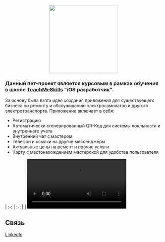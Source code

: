
<p align="center">
      <img src="https://github.com/catthug92/ERepair/blob/main/MediaContent/logo.png" width="220">
</p>


### Данный пет-проект является курсовым в рамках обучения в школе [TeachMeSkills](https://teachmeskills.by) "iOS разработчик".

За основу была взята идея создания приложения для существуещего бизнеса по ремонту и обслуживанию электросамокатов и другого электротранспорта.
Приложение включает в себя:
- Регистрацию
- Автоматически сгенерированный QR-Код для системы лояльности и внутреннего учета
- Внутренний чат с мастером
- Телефон и ссылки на другие мессенджеры
- Актуальные цены на ремент и прочие услуги
- Карту с местонахождением мастерской для удобства пользователя



| :-: | :-: |
| <video src="https://github.com/catthug92/ERepair/blob/main/MediaContent/auth.MOV" width="320"/> | <video src="https://github.com/catthug92/ERepair/blob/main/MediaContent/home.MOV" width="320"/> |


## Связь

[LinkedIn](https://www.linkedin.com/in/artem-swift/)
